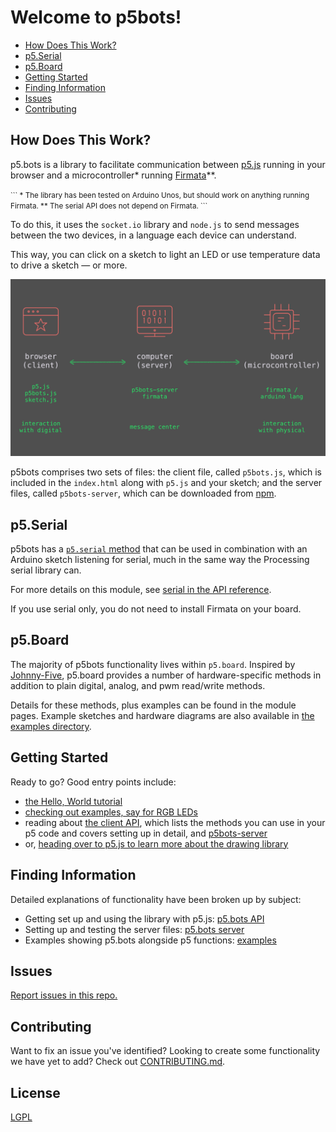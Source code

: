 # Welcome to p5bots!

* [How Does This Work?](#how-does-this-work)
* [p5.Serial](#p5serial)
* [p5.Board](#p5board)
* [Getting Started](#getting-started)
* [Finding Information](#finding-information)
* [Issues](#issues)
* [Contributing](#contributing)


## How Does This Work?

p5.bots is a library to facilitate communication between [p5.js](http://p5js.org/) running in your browser and a microcontroller* running [Firmata](https://github.com/firmata/arduino)**.

<small>
```
* The library has been tested on Arduino Unos, but should work on anything running Firmata.  
** The serial API does not depend on Firmata.
```
</small>

To do this, it uses the `socket.io` library and `node.js` to send messages between the two devices, in a language each device can understand.

This way, you can click on a sketch to light an LED or use temperature data to drive a sketch — or more.

![diagram of client, server, and microcontroller](img/how-it-works.png)

p5bots comprises two sets of files: the client file, called `p5bots.js`, which is included in the `index.html` along with `p5.js` and your sketch; and the server files, called `p5bots-server`, which can be downloaded from [npm](https://www.npmjs.com/package/p5bots-server).

## p5.Serial
p5bots has a [`p5.serial` method](src/client/README.md#serial) that can be used in combination with an Arduino sketch listening for serial, much in the same way the Processing serial library can.

For more details on this module, see [serial in the API reference](src/client/README.md#serial).

If you use serial only, you do not need to install Firmata on your board.

## p5.Board
The majority of p5bots functionality lives within `p5.board`. Inspired by [Johnny-Five](http://johnny-five.io/), p5.board provides a number of hardware-specific methods in addition to plain digital, analog, and pwm read/write methods.

Details for these methods, plus examples can be found in the module pages. Example sketches and hardware diagrams are also available in [the examples directory](examples).

## Getting Started
Ready to go? Good entry points include:
* [the Hello, World tutorial](examples/HelloWorld.md)
* [checking out examples, say for RGB LEDs](examples/README.md#rgb-write)
* reading about [the client API](src/client/README.md), which lists the methods you can use in your p5 code and covers setting up in detail, and [p5bots-server](https://github.com/sarahgp/p5bots/tree/master/src/p5bots-server)
* or, [heading over to p5.js to learn more about the drawing library](http://p5js.org/)

## Finding Information
Detailed explanations of functionality have been broken up by subject:
  - Getting set up and using the library with p5.js: [p5.bots API](src/client/README.md)  
  - Setting up and testing the server files: [p5.bots server](src/p5bots-server/)
  - Examples showing p5.bots alongside p5 functions: [examples](examples)

## Issues
[Report issues in this repo.](https://github.com/veillette/p5bots/issues)

## Contributing
Want to fix an issue you've identified? Looking to create some functionality we have yet to add? Check out  [CONTRIBUTING.md](https://github.com/sarahgp/p5bots/blob/master/CONTRIBUTING.md).

## License
[LGPL](license.txt)
